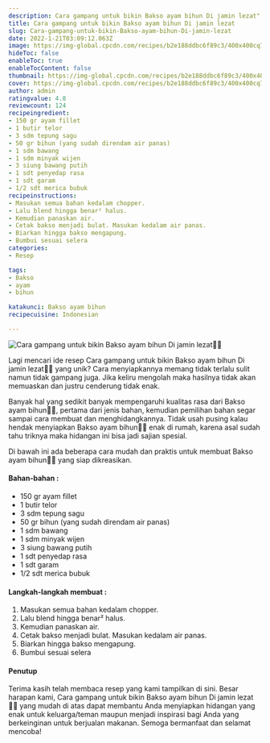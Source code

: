```yaml
---
description: Cara gampang untuk bikin Bakso ayam bihun Di jamin lezat"
title: Cara gampang untuk bikin Bakso ayam bihun Di jamin lezat
slug: Cara-gampang-untuk-bikin-Bakso-ayam-bihun-Di-jamin-lezat
date: 2022-1-21T03:09:12.063Z
image: https://img-global.cpcdn.com/recipes/b2e188ddbc6f89c3/400x400cq70/photo.jpg
hideToc: false
enableToc: true
enableTocContent: false
thumbnail: https://img-global.cpcdn.com/recipes/b2e188ddbc6f89c3/400x400cq70/photo.jpg
cover: https://img-global.cpcdn.com/recipes/b2e188ddbc6f89c3/400x400cq70/photo.jpg
author: admin
ratingvalue: 4.8
reviewcount: 124
recipeingredient:
- 150 gr ayam fillet
- 1 butir telor
- 3 sdm tepung sagu
- 50 gr bihun (yang sudah direndam air panas)
- 1 sdm bawang
- 1 sdm minyak wijen
- 3 siung bawang putih
- 1 sdt penyedap rasa
- 1 sdt garam
- 1/2 sdt merica bubuk
recipeinstructions:
- Masukan semua bahan kedalam chopper.
- Lalu blend hingga benar² halus.
- Kemudian panaskan air.
- Cetak bakso menjadi bulat. Masukan kedalam air panas.
- Biarkan hingga bakso mengapung.
- Bumbui sesuai selera
categories:
- Resep

tags:
- Bakso
- ayam
- bihun

katakunci: Bakso ayam bihun
recipecuisine: Indonesian

---
```


![Cara gampang untuk bikin Bakso ayam bihun Di jamin lezat👩‍🍳](https://img-global.cpcdn.com/recipes/b2e188ddbc6f89c3/400x400cq70/photo.jpg)

Lagi mencari ide resep Cara gampang untuk bikin Bakso ayam bihun Di jamin lezat👩‍🍳 yang unik? Cara menyiapkannya memang tidak terlalu sulit namun tidak gampang juga. Jika keliru mengolah maka hasilnya tidak akan memuaskan dan justru cenderung tidak enak.

Banyak hal yang sedikit banyak mempengaruhi kualitas rasa dari Bakso ayam bihun👩‍🍳, pertama dari jenis bahan, kemudian pemilihan bahan segar sampai cara membuat dan menghidangkannya. Tidak usah pusing kalau hendak menyiapkan Bakso ayam bihun👩‍🍳 enak di rumah, karena asal sudah tahu triknya maka hidangan ini bisa jadi sajian spesial.

Di bawah ini ada beberapa cara mudah dan praktis untuk membuat Bakso ayam bihun👩‍🍳 yang siap dikreasikan.

<!--inarticleads1-->

#### Bahan-bahan :

- 150 gr ayam fillet
- 1 butir telor
- 3 sdm tepung sagu
- 50 gr bihun (yang sudah direndam air panas)
- 1 sdm bawang
- 1 sdm minyak wijen
- 3 siung bawang putih
- 1 sdt penyedap rasa
- 1 sdt garam
- 1/2 sdt merica bubuk

<!--inarticleads2-->

#### Langkah-langkah membuat :

1. Masukan semua bahan kedalam chopper.
1. Lalu blend hingga benar² halus.
1. Kemudian panaskan air.
1. Cetak bakso menjadi bulat. Masukan kedalam air panas.
1. Biarkan hingga bakso mengapung.
1. Bumbui sesuai selera

#### Penutup

Terima kasih telah membaca resep yang kami tampilkan di sini. Besar harapan kami, Cara gampang untuk bikin Bakso ayam bihun Di jamin lezat👩‍🍳 yang mudah di atas dapat membantu Anda menyiapkan hidangan yang enak untuk keluarga/teman maupun menjadi inspirasi bagi Anda yang berkeinginan untuk berjualan makanan. Semoga bermanfaat dan selamat mencoba!